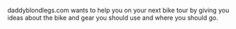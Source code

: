 daddyblondlegs.com wants to help you on your next bike tour by giving you ideas about the bike and gear you should use and where you should go.
